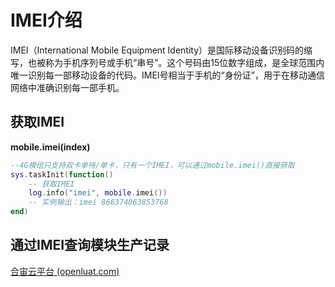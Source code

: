 # IMEI介绍

IMEI（International Mobile Equipment Identity）是国际移动设备识别码的缩写，也被称为手机序列号或手机“串号”。这个号码由15位数字组成，是全球范围内唯一识别每一部移动设备的代码。IMEI号相当于手机的“身份证”，用于在移动通信网络中准确识别每一部手机。

## 获取IMEI

**mobile.imei(index)**

```lua
--4G模组只支持双卡单待/单卡，只有一个IMEI，可以通过mobile.imei()直接获取
sys.taskInit(function()
    -- 获取IMEI
    log.info("imei", mobile.imei())    
    -- 实例输出：imei 866374063853768
end)
```

## 通过IMEI查询模块生产记录

[合宙云平台 (openluat.com)](https://iot.openluat.com/mes/mes-device-info)

